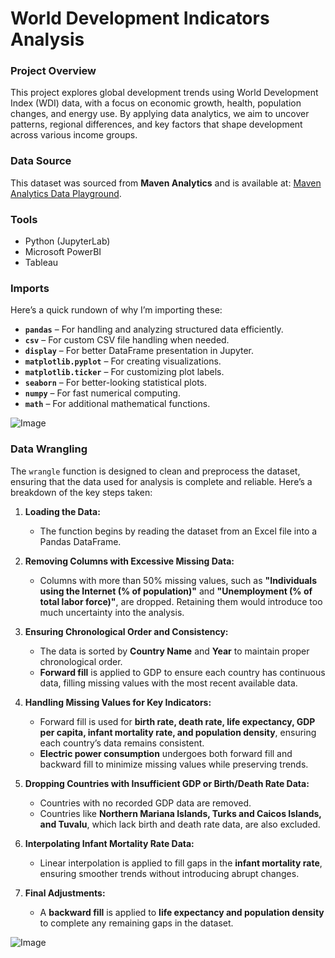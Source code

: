 # World Development Indicators Analysis

### Project Overview

This project explores global development trends using World Development Index (WDI) data, with a focus on economic growth, health, population changes, and energy use. By applying data analytics, we aim to uncover patterns, regional differences, and key factors that shape development across various income groups.

### Data Source
 
This dataset was sourced from **Maven Analytics** and is available at: [Maven Analytics Data Playground](https://mavenanalytics.io/data-playground?page=3&pageSize=5).

### Tools

- Python (JupyterLab)
- Microsoft PowerBI
- Tableau

### Imports

Here’s a quick rundown of why I’m importing these:  

- **`pandas`** – For handling and analyzing structured data efficiently.
- **`csv`** – For custom CSV file handling when needed.
- **`display`** – For better DataFrame presentation in Jupyter.
- **`matplotlib.pyplot`** – For creating visualizations.
- **`matplotlib.ticker`** – For customizing plot labels.
- **`seaborn`** – For better-looking statistical plots.
- **`numpy`** – For fast numerical computing.
- **`math`** – For additional mathematical functions.  

![Image](https://github.com/user-attachments/assets/5bbf4f6f-43d0-4236-81b6-af930fa3996e)

### Data Wrangling

The `wrangle` function is designed to clean and preprocess the dataset, ensuring that the data used for analysis is complete and reliable. Here’s a breakdown of the key steps taken:  

1. **Loading the Data:**  
   - The function begins by reading the dataset from an Excel file into a Pandas DataFrame.  

2. **Removing Columns with Excessive Missing Data:**  
   - Columns with more than 50% missing values, such as **"Individuals using the Internet (% of population)"** and **"Unemployment (% of total labor force)"**, are dropped. Retaining them would introduce too much uncertainty into the analysis.  

3. **Ensuring Chronological Order and Consistency:**  
   - The data is sorted by **Country Name** and **Year** to maintain proper chronological order.  
   - **Forward fill** is applied to GDP to ensure each country has continuous data, filling missing values with the most recent available data.  

4. **Handling Missing Values for Key Indicators:**  
   - Forward fill is used for **birth rate, death rate, life expectancy, GDP per capita, infant mortality rate, and population density**, ensuring each country’s data remains consistent.  
   - **Electric power consumption** undergoes both forward fill and backward fill to minimize missing values while preserving trends.  

5. **Dropping Countries with Insufficient GDP or Birth/Death Rate Data:**  
   - Countries with no recorded GDP data are removed.  
   - Countries like **Northern Mariana Islands, Turks and Caicos Islands, and Tuvalu**, which lack birth and death rate data, are also excluded.  

6. **Interpolating Infant Mortality Rate Data:**  
   - Linear interpolation is applied to fill gaps in the **infant mortality rate**, ensuring smoother trends without introducing abrupt changes.  

7. **Final Adjustments:**  
   - A **backward fill** is applied to **life expectancy and population density** to complete any remaining gaps in the dataset.  

![Image](https://github.com/user-attachments/assets/047c9995-5920-45c3-9e33-379feb223a3d)


